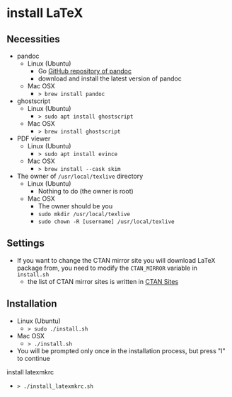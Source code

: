# install LaTeX

## Necessities

* pandoc
    * Linux (Ubuntu)
        * Go [GitHub repository of pandoc](https://github.com/jgm/pandoc/releases)
        * download and install the latest version of pandoc
    * Mac OSX
        * `> brew install pandoc`
* ghostscript
    * Linux (Ubuntu)
        * `> sudo apt install ghostscript`
    * Mac OSX
        * `> brew install ghostscript`
* PDF viewer
    * Linux (Ubuntu)
        * `> sudo apt install evince`
    * Mac OSX
        * `> brew install --cask skim`
* The owner of `/usr/local/texlive` directory
    * Linux (Ubuntu)
        * Nothing to do (the owner is root)
    * Mac OSX
        * The owner should be you
        * `sudo mkdir /usr/local/texlive`
        * `sudo chown -R [username] /usr/local/texlive`

## Settings

* If you want to change the CTAN mirror site you will download LaTeX package from, you need to modify the `CTAN_MIRROR` variable in `install.sh`
    * the list of CTAN mirror sites is written in [CTAN Sites](https://ctan.org/mirrors)

## Installation

* Linux (Ubuntu)
    * `> sudo ./install.sh`
* Mac OSX
    * `> ./install.sh`
* You will be prompted only once in the installation process, but press "I" to continue

install latexmkrc

* `> ./install_latexmkrc.sh`
